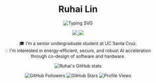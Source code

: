 <h1 align="center">Ruhai Lin</h1>

<!-- 🔤 多行动态打字效果 -->
<p align="center">
  <img src="https://readme-typing-svg.demolab.com?font=Fira+Code&size=24&pause=1000&color=F70000&center=true&vCenter=true&width=600&lines=Hello+There%2C+This+Is+Ruhai;Sudo+Welcome" alt="Typing SVG" />
</p>

<!-- 🌐 社交链接 -->
<p align="center">
  <a href="https://www.linkedin.com/in/ruhai-lin-879931229/" target="_blank">
    <img src="https://img.shields.io/badge/LinkedIn-blue?logo=linkedin&logoColor=white&style=for-the-badge" />
  </a>
  <a href="https://scholar.google.com/citations?user=JfmfsWgAAAAJ&hl" target="_blank">
    <img src="https://img.shields.io/badge/Google_Scholar-4285F4?logo=google-scholar&logoColor=white&style=for-the-badge" />
  </a>
</p>

<!-- 🧑‍💻 简短自我介绍 -->
<p align="center">
  🎓 I’m a senior undergraduate student at UC Santa Cruz.<br>
  💡 I'm interested in energy-efficient, secure, and robust AI acceleration through co-design of software and hardware.
</p>

<!-- 📊 GitHub 动态数据 -->
<p align="center">
  <img src="https://github-readme-stats.vercel.app/api?username=ruhai-lin&show_icons=true&theme=radical" alt="Ruhai's GitHub stats" />
</p>

<!-- 🔢 关注、Star、访问量 -->
<p align="center">
  <img src="https://img.shields.io/github/followers/ruhai-lin?label=Follow&style=for-the-badge&color=blue" alt="GitHub Followers" />
  <img src="https://img.shields.io/github/stars/ruhai-lin?label=Stars&style=for-the-badge&color=brightgreen" alt="GitHub Stars" />
  <img src="https://komarev.com/ghpvc/?username=ruhai-lin&style=for-the-badge&color=violet" alt="Profile Views" />
</p>
